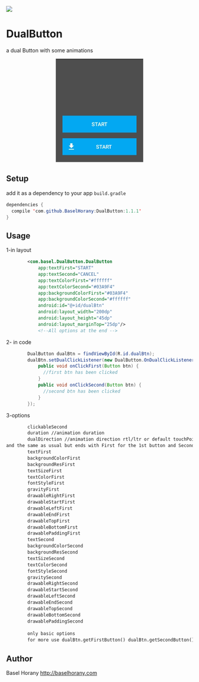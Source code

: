 [![](https://jitpack.io/v/BaselHorany/DualButton.svg)](https://jitpack.io/#BaselHorany/DualButton)

# DualButton
a dual Button with some animations

<p align="center">
  <img src="https://github.com/BaselHorany/DualButton/blob/master/showcase.gif?raw=true" />
</p>


## Setup
add it as a dependency to your app `build.gradle`
```java
dependencies {
  compile 'com.github.BaselHorany:DualButton:1.1.1'
}
```

## Usage
1-in layout
```xml
        <com.basel.DualButton.DualButton
            app:textFirst="START"
            app:textSecond="CANCEL"
            app:textColorFirst="#ffffff"
            app:textColorSecond="#03A9F4"
            app:backgroundColorFirst="#03A9F4"
            app:backgroundColorSecond="#ffffff"
            android:id="@+id/dualBtn"
            android:layout_width="200dp"
            android:layout_height="45dp"
            android:layout_marginTop="25dp"/>
            <!--All options at the end -->
```
2- in code
```java
        DualButton dualBtn = findViewById(R.id.dualBtn);
        dualBtn.setDualClickListener(new DualButton.OnDualClickListener() {
            public void onClickFirst(Button btn) {
              //first btn has been clicked
            }
            public void onClickSecond(Button btn) {
              //second btn has been clicked
            }
        });
```

3-options
```xml
        clickableSecond
        duration //animation duration
        dualDirection //animation direction rtl/ltr or default touchPoint as the first example in the gif
and the same as usual but ends with First for the 1st button and Second for the 2nd button
        textFirst        
        backgroundColorFirst
        backgroundResFirst        
        textSizeFirst
        textColorFirst
        fontStyleFirst
        gravityFirst
        drawableRightFirst        
        drawableStartFirst        
        drawableLeftFirst        
        drawableEndFirst        
        drawableTopFirst        
        drawableBottomFirst        
        drawablePaddingFirst
        textSecond        
        backgroundColorSecond
        backgroundResSecond        
        textSizeSecond
        textColorSecond
        fontStyleSecond
        gravitySecond
        drawableRightSecond        
        drawableStartSecond        
        drawableLeftSecond        
        drawableEndSecond        
        drawableTopSecond        
        drawableBottomSecond        
        drawablePaddingSecond
        
        only basic options
        for more use dualBtn.getFirstButton() dualBtn.getSecondButton()
```

## Author
Basel Horany 
http://baselhorany.com

